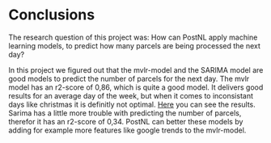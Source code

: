 # Conclusions

The research question of this project was: How can PostNL apply machine learning models, to predict how many parcels are being processed the next day? 

In this project we figured out that the mvlr-model and the SARIMA model are good models to predict the number of parcels for the next day. The mvlr model has an r2-score of 0,86, which is quite a good model. It delivers good results for an average day of the week, but when it comes to inconsistant days like christmas it is definitly not optimal. [Here]() you can see the results. Sarima has a little more trouble with predicting the number of parcels, therefor it has an r2-score of 0,34. PostNL can better these models by adding for example more features like google trends to the mvlr-model. 




